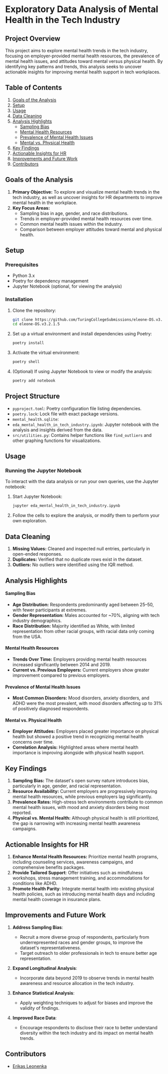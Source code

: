# Exploratory Data Analysis of Mental Health in the Tech Industry

## **Project Overview**
This project aims to explore mental health trends in the tech industry, focusing on employer-provided mental health resources, the prevalence of mental health issues, and attitudes toward mental versus physical health. By identifying key patterns and trends, this analysis seeks to uncover actionable insights for improving mental health support in tech workplaces.

## **Table of Contents**
1. [Goals of the Analysis](#goals-of-the-analysis)
2. [Setup](#setup)
3. [Usage](#usage)
4. [Data Cleaning](#data-cleaning)
5. [Analysis Highlights](#analysis-highlights)
    - [Sampling Bias](#sampling-bias)
    - [Mental Health Resources](#mental-health-resources)
    - [Prevalence of Mental Health Issues](#prevalence-of-mental-health-issues)
    - [Mental vs. Physical Health](#mental-vs-physical-health)
6. [Key Findings](#key-findings)
7. [Actionable Insights for HR](#actionable-insights-for-hr)
8. [Improvements and Future Work](#improvements-and-future-work)
9. [Contributors](#contributors)

## **Goals of the Analysis**

1. **Primary Objective:** To explore and visualize mental health trends in the tech industry, as well as uncover insights for HR departments to improve mental health in the workplace.
2. **Key Focus Areas:**
   - Sampling bias in age, gender, and race distributions.
   - Trends in employer-provided mental health resources over time.
   - Common mental health issues within the industry.
   - Comparison between employer attitudes toward mental and physical health.
  
## Setup

### Prerequisites
- Python 3.x
- Poetry for dependency management
- Jupyter Notebook (optional, for viewing the analysis)

### Installation
1. Clone the repository:
   ```bash
   git clone https://github.com/TuringCollegeSubmissions/eleone-DS.v3.2.1.5/
   cd eleone-DS.v3.2.1.5
   ```

2. Set up a virtual environment and install dependencies using Poetry:
   ```bash
   poetry install
   ```

3. Activate the virtual environment:
   ```bash
   poetry shell
   ```

4. (Optional) If using Jupyter Notebook to view or modify the analysis:  
   ```bash
   poetry add notebook
   ```

## Project Structure
- `pyproject.toml`: Poetry configuration file listing dependencies.
- `poetry.lock`: Lock file with exact package versions.
- `mental_health.sqlite`: 
- `eda_mental_health_in_tech_industry.ipynb`: Jupyter notebook with the analysis and insights derived from the data.
- `src/utilities.py`: Contains helper functions like `find_outliers` and other graphing functions for visualizations.

## Usage

### Running the Jupyter Notebook
To interact with the data analysis or run your own queries, use the Jupyter notebook:
1. Start Jupyter Notebook:
   ```bash
   jupyter eda_mental_health_in_tech_industry.ipynb
   ```
2. Follow the cells to explore the analysis, or modify them to perform your own exploration.

## **Data Cleaning**

1. **Missing Values:** Cleaned and inspected null entries, particularly in open-ended responses.  
2. **Duplicates:** Verified that no duplicate rows exist in the dataset.  
3. **Outliers:** No outliers were identified using the IQR method.

## **Analysis Highlights**

#### **Sampling Bias**
- **Age Distribution:** Respondents predominantly aged between 25–50, with fewer participants at extremes.  
- **Gender Representation:** Males accounted for ~70%, aligning with tech industry demographics.  
- **Race Distribution:** Majority identified as White, with limited representation from other racial groups, with racial data only coming from the USA.

#### **Mental Health Resources**
- **Trends Over Time:** Employers providing mental health resources increased significantly between 2014 and 2019.  
- **Current vs. Previous Employers:** Current employers show greater improvement compared to previous employers.

#### **Prevalence of Mental Health Issues**
- **Most Common Disorders:** Mood disorders, anxiety disorders, and ADHD were the most prevalent, with mood disorders affecting up to 31% of positively diagnosed respondents.

#### **Mental vs. Physical Health**
- **Employer Attitudes:** Employers placed greater importance on physical health but showed a positive trend in recognizing mental health concerns over time.  
- **Correlation Analysis:** Highlighted areas where mental health importance is improving alongside with physical health support.

## **Key Findings**

1. **Sampling Bias:** The dataset's open survey nature introduces bias, particularly in age, gender, and racial representation.  
2. **Resource Availability:** Current employers are progressively improving mental health resources, while previous employers lag significantly.  
3. **Prevalence Rates:** High-stress tech environments contribute to common mental health issues, with mood and anxiety disorders being most reported.  
4. **Physical vs. Mental Health:** Although physical health is still prioritized, the gap is narrowing with increasing mental health awareness campaigns.

## **Actionable Insights for HR**

1. **Enhance Mental Health Resources:** Prioritize mental health programs, including counseling services, awareness campaigns, and comprehensive benefits packages.
2. **Provide Tailored Support**: Offer initiatives such as mindfulness workshops, stress management training, and accommodations for conditions like ADHD.
3. **Promote Health Parity**: Integrate mental health into existing physical health policies, such as introducing mental health days and including mental health coverage in insurance plans.

## **Improvements and Future Work**    

1. **Address Sampling Bias**:
    - Recruit a more diverse group of respondents, particularly from underrepresented races and gender groups, to improve the dataset's representativeness.
    - Target outreach to older professionals in tech to ensure better age representation.

2. **Expand Longitudinal Analysis**:
    - Incorporate data beyond 2019 to observe trends in mental health awareness and resource allocation in the tech industry.

3. **Enhance Statistical Analysis**:
    - Apply weighting techniques to adjust for biases and improve the validity of findings.

4. **Improved Race Data**:
    - Encourage respondents to disclose their race to better understand diversity within the tech industry and its impact on mental health trends.

## Contributors
- [Erikas Leonenka](https://github.com/Vixamon)
